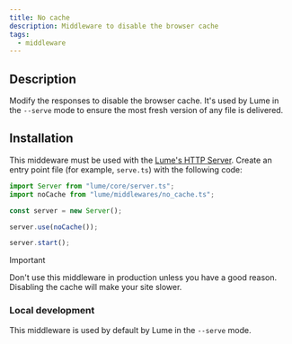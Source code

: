 ```yaml
---
title: No cache
description: Middleware to disable the browser cache
tags:
  - middleware
---
```


## Description

Modify the responses to disable the browser cache. It's used by Lume in the
`--serve` mode to ensure the most fresh version of any file is delivered.

## Installation

This middeware must be used with the
[Lume's HTTP Server](../docs/core/server.md). Create an entry point file (for
example, `serve.ts`) with the following code:

```ts
import Server from "lume/core/server.ts";
import noCache from "lume/middlewares/no_cache.ts";

const server = new Server();

server.use(noCache());

server.start();
```

> [!important]
>
> Don't use this middleware in production unless you have a good reason.
> Disabling the cache will make your site slower.

### Local development

This middleware is used by default by Lume in the `--serve` mode.
